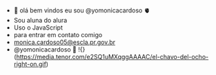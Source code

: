 - 👋 olá bem vindos eu sou  @yomonicacardoso 🫀
- Sou aluna do alura
- Uso o JavaScript
- para entrar em contato comigo
- monica.cardoso05@escla.pr.gov.br
- @yomonicacardoso 💙
!{}(https://media.tenor.com/e2SQ1uMXqggAAAAC/el-chavo-del-ocho-right-on.gif)
